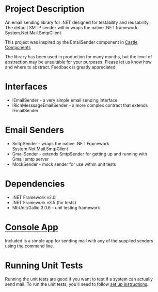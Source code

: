 # Project Description

An email sending library for .NET designed for testability and reusability. 
The default SMTP sender within wraps the native .NET framework System.Net.Mail.SmtpClient

This project was inspired by the EmailSender component in [Castle Components](http://www.castleproject.org/components/sitemap.html)

The library has been used in production for many months, but the level of abstraction may be unsuitable for your purposes. Please let us know how and where to abstract. Feedback is greatly appreciated.

# Interfaces

* IEmailSender - a very simple email sending interface
* IRichMesssageEmailSender - a more complex contract that extends IEmailSender

# Email Senders

* SmtpSender - wraps the native .NET Framework System.Net.Mail.SmtpClient
* GmailSender - extends SmtpSender for getting up and running with Gmail smtp server
* MockSender - mock sender for use within unit tests

# Dependencies

* .NET Framework v2.0
* .NET Framework v3.5 (for tests)
* MbUnit/Gallio 3.0.6 - unit testing framework

# [Console App](https://github.com/CVertex/emailsender/wiki/Console)

Included is a simple app for sending mail with any of the supplied senders using the command line.

# Running Unit Tests

Running the unit tests are good if you want to test if a system can actually send mail. 
To run the unit tests, you'll need to follow [set up instructions](https://github.com/CVertex/emailsender/wiki/Set-up-instructions).
